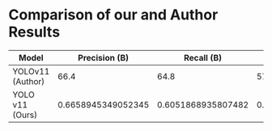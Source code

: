 # Comparison of our and Author Results



| Model       | Precision (B) | Recall (B) | mAP50 (B) | 
|------------|-------------|-----------|-----------|
| YOLOv11 (Author)    | 66.4      | 64.8    | 57.2    |
| YOLO v11 (Ours) | 0.6658945349052345      | 0.6051868935807482       | 0.6238935040139992       |


